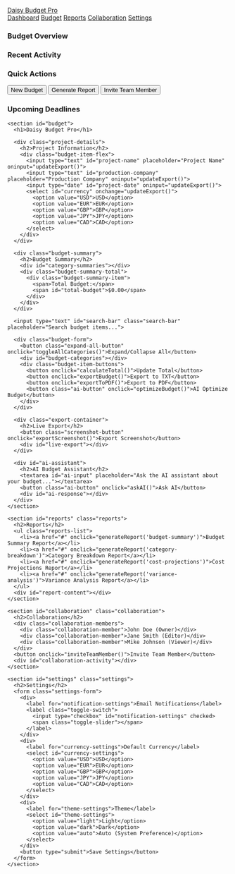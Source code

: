 <html><head><base href="https://cinebudget-pro.com/%20perfect%20now%20can%20you%20give%20the%20option%20to%20export%20to%20pdf%20and%20make%20the%20name%20Daisy%20Budget%20Pro%20only">
<meta charset="UTF-8">
<meta name="viewport" content="width=device-width, initial-scale=1.0">
<title>Daisy Budget Pro - Industry Leading Film Budgeting Solution</title>
<link rel="stylesheet" href="https://cdnjs.cloudflare.com/ajax/libs/font-awesome/6.1.1/css/all.min.css">
<style>
  @import url('https://fonts.googleapis.com/css2?family=Montserrat:wght@300;400;500;700&family=Open+Sans:wght@300;400;600;700&display=swap');

  :root {
    --primary-color: #3A506B;
    --secondary-color: #5BC0BE;
    --accent-color: #0B132B;
    --background-color: #F0F3F5;
    --text-color: #1C2541;
    --border-radius: 8px;
    --transition-speed: 0.3s;
    --box-shadow: 0 4px 6px rgba(0, 0, 0, 0.1);
  }

  body {
    font-family: 'Open Sans', sans-serif;
    margin: 0;
    padding: 0;
    background-color: var(--background-color);
    color: var(--text-color);
    line-height: 1.6;
    transition: background-color 0.5s ease;
  }

  .container {
    max-width: 1200px;
    margin: 0 auto;
    padding: 20px;
  }

  h1, h2, h3 {
    font-family: 'Montserrat', sans-serif;
    font-weight: 700;
    transition: color 0.3s ease;
  }

  h1 {
    font-size: 2.5rem;
    color: var(--primary-color);
    text-align: center;
    margin-bottom: 30px;
  }

  h2 {
    font-size: 1.8rem;
    color: var(--secondary-color);
  }

  h3 {
    font-size: 1.3rem;
    color: var(--accent-color);
  }

  .budget-form, .export-container, .project-details, #ai-assistant, .dashboard, .reports, .collaboration, .settings {
    background-color: white;
    padding: 20px;
    border-radius: var(--border-radius);
    box-shadow: var(--box-shadow);
    margin-bottom: 30px;
    transition: all var(--transition-speed);
  }

  .budget-form:hover, .export-container:hover, .project-details:hover, #ai-assistant:hover, .dashboard:hover, .reports:hover, .collaboration:hover, .settings:hover {
    box-shadow: 0 6px 12px rgba(0, 0, 0, 0.15);
    transform: translateY(-2px);
  }

  .budget-category h2 {
    cursor: pointer;
    display: flex;
    align-items: center;
    justify-content: space-between;
    padding: 10px 0;
    border-bottom: 1px solid var(--secondary-color);
    transition: color var(--transition-speed), background-color var(--transition-speed);
  }

  .budget-category h2:hover {
    color: var(--primary-color);
    background-color: rgba(91, 192, 190, 0.1);
  }

  .budget-category h2::after {
    content: '\f107';
    font-family: 'Font Awesome 5 Free';
    font-weight: 900;
    transition: transform var(--transition-speed);
  }

  .budget-category h2.open::after {
    transform: rotate(180deg);
  }

  .budget-items-container {
    max-height: 0;
    overflow: hidden;
    transition: max-height 0.5s ease-in-out;
  }

  .budget-items-container.open {
    max-height: 2000px;
  }

  .budget-subcategory {
    margin: 15px 0;
    padding-left: 15px;
    border-left: 2px solid var(--secondary-color);
    transition: border-color 0.3s ease;
  }

  .budget-item {
    display: flex;
    flex-wrap: wrap;
    align-items: center;
    margin-bottom: 10px;
    padding: 10px;
    background-color: var(--background-color);
    border-radius: var(--border-radius);
    transition: background-color var(--transition-speed), transform 0.2s ease;
  }

  .budget-item:hover {
    background-color: #E6E9EC;
    transform: scale(1.01);
  }

  input[type="text"], input[type="number"], input[type="date"], select, textarea {
    width: 100%;
    padding: 8px;
    margin: 5px 0;
    border: 1px solid #ccc;
    border-radius: var(--border-radius);
    font-size: 14px;
    font-family: 'Open Sans', sans-serif;
    transition: border-color var(--transition-speed), box-shadow var(--transition-speed);
  }

  input[type="text"]:focus, input[type="number"]:focus, input[type="date"]:focus, select:focus, textarea:focus {
    border-color: var(--secondary-color);
    box-shadow: 0 0 0 2px rgba(91, 192, 190, 0.2);
    outline: none;
  }

  button {
    font-family: 'Montserrat', sans-serif;
    background-color: var(--secondary-color);
    color: white;
    border: none;
    padding: 10px 15px;
    cursor: pointer;
    transition: background-color var(--transition-speed), transform var(--transition-speed), box-shadow 0.2s ease;
    font-size: 14px;
    font-weight: 500;
    text-transform: uppercase;
    letter-spacing: 1px;
    border-radius: var(--border-radius);
  }

  button:hover {
    background-color: var(--primary-color);
    transform: translateY(-2px);
    box-shadow: 0 2px 5px rgba(0, 0, 0, 0.2);
  }

  .ai-button {
    background-color: var(--accent-color);
  }

  #total-budget {
    font-size: 1.5rem;
    font-weight: bold;
    text-align: right;
    margin-top: 20px;
    color: var(--primary-color);
    transition: color 0.3s ease;
  }

  #live-export, #screenshot-content {
    font-family: 'Courier New', monospace;
    white-space: pre-wrap;
    background-color: var(--background-color);
    padding: 15px;
    border-radius: var(--border-radius);
    font-size: 14px;
    line-height: 1.4;
    overflow-x: auto;
    max-height: 400px;
    overflow-y: auto;
    transition: background-color 0.3s ease;
  }

  .search-bar {
    width: 100%;
    padding: 10px;
    margin-bottom: 20px;
    border: 1px solid var(--secondary-color);
    border-radius: var(--border-radius);
    font-size: 16px;
    font-family: 'Open Sans', sans-serif;
    transition: box-shadow 0.3s ease;
  }

  .search-bar:focus {
    box-shadow: 0 0 5px rgba(91, 192, 190, 0.5);
  }

  .highlight {
    background-color: rgba(91, 192, 190, 0.2);
    border-radius: 3px;
    transition: background-color 0.3s ease;
  }

  .line-item-number {
    width: 50px;
    text-align: right;
    margin-right: 10px;
    font-weight: bold;
    color: var(--accent-color);
    transition: color 0.3s ease;
  }

  .expand-all-button {
    margin-bottom: 20px;
  }

  @media (max-width: 768px) {
    .budget-item {
      flex-direction: column;
      align-items: flex-start;
    }

    .budget-item input, .budget-item button {
      width: 100%;
      margin-bottom: 5px;
    }
  }

  .budget-item-flex {
    display: flex;
    flex-wrap: wrap;
    gap: 10px;
    align-items: center;
  }

  .budget-item-flex input {
    flex: 1;
    min-width: 100px;
  }

  .budget-item-flex .line-item-number {
    flex: 0 0 50px;
  }

  .budget-item-buttons {
    display: flex;
    gap: 5px;
  }

  .budget-item-notes {
    width: 100%;
    margin-top: 10px;
    transition: height 0.3s ease;
  }

  .tooltip {
    position: relative;
    display: inline-block;
    cursor: help;
  }

  .tooltip .tooltiptext {
    visibility: hidden;
    width: 200px;
    background-color: var(--accent-color);
    color: #fff;
    text-align: center;
    border-radius: 6px;
    padding: 5px;
    position: absolute;
    z-index: 1;
    bottom: 125%;
    left: 50%;
    margin-left: -100px;
    opacity: 0;
    transition: opacity 0.3s, visibility 0.3s;
  }

  .tooltip:hover .tooltiptext {
    visibility: visible;
    opacity: 1;
  }

  .loading-spinner {
    border: 4px solid #f3f3f3;
    border-top: 4px solid var(--secondary-color);
    border-radius: 50%;
    width: 40px;
    height: 40px;
    animation: spin 1s linear infinite;
    margin: 20px auto;
  }

  @keyframes spin {
    0% { transform: rotate(0deg); }
    100% { transform: rotate(360deg); }
  }

  .budget-summary {
    background-color: white;
    padding: 20px;
    border-radius: var(--border-radius);
    box-shadow: var(--box-shadow);
    margin-bottom: 30px;
    transition: all var(--transition-speed);
  }

  .budget-summary:hover {
    box-shadow: 0 6px 12px rgba(0, 0, 0, 0.15);
    transform: translateY(-2px);
  }

  .budget-summary h2 {
    margin-top: 0;
  }

  .budget-summary-item {
    display: flex;
    justify-content: space-between;
    margin-bottom: 10px;
    transition: background-color 0.2s ease;
  }

  .budget-summary-item:hover {
    background-color: rgba(91, 192, 190, 0.1);
  }

  .budget-summary-total {
    font-weight: bold;
    font-size: 1.2em;
    border-top: 2px solid var(--secondary-color);
    padding-top: 10px;
    margin-top: 10px;
    transition: border-color 0.3s ease;
  }

  .navbar {
    background-color: var(--primary-color);
    padding: 10px 0;
    box-shadow: 0 2px 4px rgba(0,0,0,0.1);
  }

  .navbar-container {
    display: flex;
    justify-content: space-between;
    align-items: center;
    max-width: 1200px;
    margin: 0 auto;
    padding: 0 20px;
  }

  .navbar-logo {
    color: white;
    font-size: 24px;
    font-weight: bold;
    text-decoration: none;
  }

  .navbar-menu {
    display: flex;
    gap: 20px;
  }

  .navbar-menu a {
    color: white;
    text-decoration: none;
    transition: color 0.3s ease;
  }

  .navbar-menu a:hover {
    color: var(--secondary-color);
  }

  .dashboard {
    display: grid;
    grid-template-columns: repeat(auto-fit, minmax(250px, 1fr));
    gap: 20px;
  }

  .dashboard-card {
    background-color: white;
    padding: 20px;
    border-radius: var(--border-radius);
    box-shadow: var(--box-shadow);
  }

  .dashboard-card h3 {
    margin-top: 0;
  }

  .chart-container {
    height: 200px;
  }

  .reports-list {
    list-style-type: none;
    padding: 0;
  }

  .reports-list li {
    margin-bottom: 10px;
  }

  .reports-list a {
    color: var(--primary-color);
    text-decoration: none;
    transition: color 0.3s ease;
  }

  .reports-list a:hover {
    color: var(--secondary-color);
  }

  .collaboration-members {
    display: flex;
    flex-wrap: wrap;
    gap: 10px;
  }

  .collaboration-member {
    background-color: var(--background-color);
    padding: 5px 10px;
    border-radius: var(--border-radius);
  }

  .settings-form {
    display: grid;
    gap: 15px;
  }

  .settings-form label {
    font-weight: bold;
  }

  .toggle-switch {
    position: relative;
    display: inline-block;
    width: 60px;
    height: 34px;
  }

  .toggle-switch input {
    opacity: 0;
    width: 0;
    height: 0;
  }

  .toggle-slider {
    position: absolute;
    cursor: pointer;
    top: 0;
    left: 0;
    right: 0;
    bottom: 0;
    background-color: #ccc;
    transition: .4s;
    border-radius: 34px;
  }

  .toggle-slider:before {
    position: absolute;
    content: "";
    height: 26px;
    width: 26px;
    left: 4px;
    bottom: 4px;
    background-color: white;
    transition: .4s;
    border-radius: 50%;
  }

  input:checked + .toggle-slider {
    background-color: var(--secondary-color);
  }

  input:checked + .toggle-slider:before {
    transform: translateX(26px);
  }

  /* Dark mode styles */
  @media (prefers-color-scheme: dark) {
    :root {
      --background-color: #1C2541;
      --text-color: #F0F3F5;
      --primary-color: #5BC0BE;
      --secondary-color: #3A506B;
    }

    body {
      background-color: var(--background-color);
      color: var(--text-color);
    }

    .budget-form, .export-container, .project-details, #ai-assistant, .dashboard-card, .budget-summary, .reports, .collaboration, .settings {
      background-color: #2C3E50;
    }

    input[type="text"], input[type="number"], input[type="date"], select, textarea {
      background-color: #34495E;
      color: var(--text-color);
      border-color: #5D6D7E;
    }

    #live-export, #screenshot-content {
      background-color: #34495E;
      color: var(--text-color);
    }

    .budget-item {
      background-color: #2C3E50;
    }

    .budget-item:hover {
      background-color: #34495E;
    }

    .highlight {
      background-color: rgba(91, 192, 190, 0.3);
    }

    .navbar {
      background-color: #0B132B;
    }

    .collaboration-member {
      background-color: #34495E;
    }
  }
</style>
</head>
<body>
  <nav class="navbar">
    <div class="navbar-container">
      <a href="#" class="navbar-logo">Daisy Budget Pro</a>
      <div class="navbar-menu">
        <a href="#dashboard">Dashboard</a>
        <a href="#budget">Budget</a>
        <a href="#reports">Reports</a>
        <a href="#collaboration">Collaboration</a>
        <a href="#settings">Settings</a>
      </div>
    </div>
  </nav>

  <div class="container">
    <section id="dashboard" class="dashboard">
      <div class="dashboard-card">
        <h3>Budget Overview</h3>
        <div class="chart-container">
          <!-- Placeholder for budget overview chart -->
          <canvas id="budgetOverviewChart"></canvas>
        </div>
      </div>
      <div class="dashboard-card">
        <h3>Recent Activity</h3>
        <ul id="recentActivity">
          <!-- Recent activity items will be dynamically added here -->
        </ul>
      </div>
      <div class="dashboard-card">
        <h3>Quick Actions</h3>
        <button onclick="createNewBudget()">New Budget</button>
        <button onclick="generateReport()">Generate Report</button>
        <button onclick="inviteTeamMember()">Invite Team Member</button>
      </div>
      <div class="dashboard-card">
        <h3>Upcoming Deadlines</h3>
        <ul id="upcomingDeadlines">
          <!-- Deadline items will be dynamically added here -->
        </ul>
      </div>
    </section>

    <section id="budget">
      <h1>Daisy Budget Pro</h1>
      
      <div class="project-details">
        <h2>Project Information</h2>
        <div class="budget-item-flex">
          <input type="text" id="project-name" placeholder="Project Name" oninput="updateExport()">
          <input type="text" id="production-company" placeholder="Production Company" oninput="updateExport()">
          <input type="date" id="project-date" oninput="updateExport()">
          <select id="currency" onchange="updateExport()">
            <option value="USD">USD</option>
            <option value="EUR">EUR</option>
            <option value="GBP">GBP</option>
            <option value="JPY">JPY</option>
            <option value="CAD">CAD</option>
          </select>
        </div>
      </div>

      <div class="budget-summary">
        <h2>Budget Summary</h2>
        <div id="category-summaries"></div>
        <div class="budget-summary-total">
          <div class="budget-summary-item">
            <span>Total Budget:</span>
            <span id="total-budget">$0.00</span>
          </div>
        </div>
      </div>

      <input type="text" id="search-bar" class="search-bar" placeholder="Search budget items...">

      <div class="budget-form">
        <button class="expand-all-button" onclick="toggleAllCategories()">Expand/Collapse All</button>
        <div id="budget-categories"></div>
        <div class="budget-item-buttons">
          <button onclick="calculateTotal()">Update Total</button>
          <button onclick="exportBudget()">Export to TXT</button>
          <button onclick="exportToPDF()">Export to PDF</button>
          <button class="ai-button" onclick="optimizeBudget()">AI Optimize Budget</button>
        </div>
      </div>

      <div class="export-container">
        <h2>Live Export</h2>
        <button class="screenshot-button" onclick="exportScreenshot()">Export Screenshot</button>
        <div id="live-export"></div>
      </div>

      <div id="ai-assistant">
        <h2>AI Budget Assistant</h2>
        <textarea id="ai-input" placeholder="Ask the AI assistant about your budget..."></textarea>
        <button class="ai-button" onclick="askAI()">Ask AI</button>
        <div id="ai-response"></div>
      </div>
    </section>

    <section id="reports" class="reports">
      <h2>Reports</h2>
      <ul class="reports-list">
        <li><a href="#" onclick="generateReport('budget-summary')">Budget Summary Report</a></li>
        <li><a href="#" onclick="generateReport('category-breakdown')">Category Breakdown Report</a></li>
        <li><a href="#" onclick="generateReport('cost-projections')">Cost Projections Report</a></li>
        <li><a href="#" onclick="generateReport('variance-analysis')">Variance Analysis Report</a></li>
      </ul>
      <div id="report-content"></div>
    </section>

    <section id="collaboration" class="collaboration">
      <h2>Collaboration</h2>
      <div class="collaboration-members">
        <div class="collaboration-member">John Doe (Owner)</div>
        <div class="collaboration-member">Jane Smith (Editor)</div>
        <div class="collaboration-member">Mike Johnson (Viewer)</div>
      </div>
      <button onclick="inviteTeamMember()">Invite Team Member</button>
      <div id="collaboration-activity"></div>
    </section>

    <section id="settings" class="settings">
      <h2>Settings</h2>
      <form class="settings-form">
        <div>
          <label for="notification-settings">Email Notifications</label>
          <label class="toggle-switch">
            <input type="checkbox" id="notification-settings" checked>
            <span class="toggle-slider"></span>
          </label>
        </div>
        <div>
          <label for="currency-settings">Default Currency</label>
          <select id="currency-settings">
            <option value="USD">USD</option>
            <option value="EUR">EUR</option>
            <option value="GBP">GBP</option>
            <option value="JPY">JPY</option>
            <option value="CAD">CAD</option>
          </select>
        </div>
        <div>
          <label for="theme-settings">Theme</label>
          <select id="theme-settings">
            <option value="light">Light</option>
            <option value="dark">Dark</option>
            <option value="auto">Auto (System Preference)</option>
          </select>
        </div>
        <button type="submit">Save Settings</button>
      </form>
    </section>
  </div>

  <script src="https://cdnjs.cloudflare.com/ajax/libs/html2canvas/0.5.0-beta4/html2canvas.min.js"></script>
  <script src="https://cdnjs.cloudflare.com/ajax/libs/jspdf/2.5.1/jspdf.umd.min.js"></script>
  <script src="https://cdn.jsdelivr.net/npm/chart.js"></script>
  <script>
    const budgetCategories = [
      {
        name: "1. Story & Rights",
        subcategories: [
          { name: "Story Rights", items: ["Option Purchase", "Purchase of Completed Screenplay", "Underlying Rights", "Life Rights"] },
          { name: "Screenplay", items: ["Writer's Fee", "Rewrite Fee", "Polish Fee", "Treatment", "Outline"] },
          { name: "Research", items: ["Research Fees", "Research Expenses", "Consultants"] }
        ]
      },
      {
        name: "2. Talent",
        subcategories: [
          { name: "Producer", items: ["Producer", "Co-Producer", "Associate Producer", "Line Producer", "Executive Producer"] },
          { name: "Director", items: ["Director", "Second Unit Director", "Assistant Director"] },
          { name: "Cast", items: ["Principal Cast", "Supporting Cast", "Day Players", "Stunt Performers", "Extras", "Casting Director"] }
        ]
      },
      {
        name: "3. Production Staff",
        subcategories: [
          { name: "Production", items: ["Production Manager", "Production Coordinator", "Production Assistants", "Script Supervisor"] },
          { name: "Assistant Directors", items: ["1st Assistant Director", "2nd Assistant Director", "2nd 2nd Assistant Director"] },
          { name: "Camera", items: ["Director of Photography", "Camera Operator", "1st Assistant Camera", "2nd Assistant Camera", "Digital Imaging Technician"] },
          { name: "Sound", items: ["Production Sound Mixer", "Boom Operator", "Sound Utility"] },
          { name: "Grip & Electric", items: ["Gaffer", "Best Boy Electric", "Key Grip", "Best Boy Grip", "Dolly Grip"] }
        ]
      },
      {
        name: "4. Art Department",
        subcategories: [
          { name: "Art Direction", items: ["Production Designer", "Art Director", "Set Designer", "Concept Artist"] },
          { name: "Set Decoration", items: ["Set Decorator", "Leadman", "Set Dressers", "Buyer"] },
          { name: "Props", items: ["Property Master", "Assistant Property Master", "Props Assistants"] },
          { name: "Construction", items: ["Construction Coordinator", "Head Carpenter", "Scenic Artist"] }
        ]
      },
      {
        name: "5. Wardrobe",
        subcategories: [
          { name: "Costume Design", items: ["Costume Designer", "Assistant Costume Designer", "Costume Supervisor"] },
          { name: "Wardrobe", items: ["Wardrobe Supervisor", "Set Costumer", "Seamstress/Tailor"] }
        ]
      },
      {
        name: "6. Makeup & Hair",
        subcategories: [
          { name: "Makeup", items: ["Makeup Department Head", "Key Makeup Artist", "Special Effects Makeup"] },
          { name: "Hair", items: ["Hair Department Head", "Key Hair Stylist", "Additional Hair Stylists"] }
        ]
      },
      {
        name: "7. Camera & Electrical Equipment",
        subcategories: [
          { name: "Camera", items: ["Camera Package", "Lenses", "Camera Support", "DIT Station"] },
          { name: "Lighting", items: ["Lighting Package", "Generators", "Expendables"] },
          { name: "Grip", items: ["Grip Package", "Crane/Dolly", "Special Equipment"] }
        ]
      },
      {
        name: "8. Production Sound",
        subcategories: [
          { name: "Sound Equipment", items: ["Sound Package", "Wireless Mics", "Boom Poles"] },
          { name: "Playback", items: ["Playback Equipment", "Speakers"] }
        ]
      },
      {
        name: "9. Transportation",
        subcategories: [
          { name: "Vehicles", items: ["Production Vehicles", "Cast Transportation", "Crew Transportation"] },
          { name: "Fuel & Parking", items: ["Fuel", "Parking Fees", "Tolls"] }
        ]
      },
      {
        name: "10. Location",
        subcategories: [
          { name: "Location Fees", items: ["Location Rentals", "Permit Fees", "Site Rentals"] },
          { name: "Location Staff", items: ["Location Manager", "Location Scouts", "Location Assistants"] },
          { name: "Location Expenses", items: ["Location Security", "Site Restoration", "Cleanup"] }
        ]
      },
      {
        name: "11. Production Office",
        subcategories: [
          { name: "Office Rental", items: ["Production Office Rent", "Office Equipment", "Office Supplies"] },
          { name: "Communications", items: ["Phones", "Internet", "Walkie Talkies"] },
          { name: "Hospitality", items: ["Craft Services", "Catering", "Meals"] }
        ]
      },
      {
        name: "12. Insurance",
        subcategories: [
          { name: "Production Insurance", items: ["General Liability", "Equipment Insurance", "Workers Compensation"] },
          { name: "Other Insurance", items: ["Errors & Omissions", "Completion Bond"] }
        ]
      },
      {
        name: "13. Post Production",
        subcategories: [
          { name: "Editorial", items: ["Editor", "Assistant Editor", "Editing Equipment", "Editing Suite Rental"] },
          { name: "Music", items: ["Composer", "Music Supervisor", "Music Rights", "Recording Sessions"] },
          { name: "Sound Post Production", items: ["Sound Designer", "Re-recording Mixer", "ADR", "Foley"] },
          { name: "Visual Effects", items: ["VFX Supervisor", "VFX Producer", "CG Artists", "Compositors"] },
          { name: "Color Correction", items: ["Colorist", "Color Suite Rental"] },
          { name: "Deliverables", items: ["Master Creation", "Deliverable Formats", "Archive Materials"] }
        ]
      },
      {
        name: "14. Publicity",
        subcategories: [
          { name: "Unit Publicist", items: ["Unit Publicist Fee", "Press Kits"] },
          { name: "Photography", items: ["Still Photographer", "EPK Crew"] },
          { name: "Promotional Materials", items: ["Posters", "Trailers", "Social Media Content"] }
        ]
      }
    ];

    let nextLineItemNumber = 1;

    function generateLineItemNumber() {
      return (nextLineItemNumber++).toString().padStart(3, '0');
    }

    function createBudgetItem(item, subcategory, category) {
      const lineItemNumber = generateLineItemNumber();
      return `
        <div class="budget-item">
          <div class="budget-item-flex">
            <span class="line-item-number">${lineItemNumber}</span>
            <input type="text" value="${item}" oninput="updateExport()" class="item-name">
            <input type="number" placeholder="Quantity" oninput="updateExport()" class="item-quantity">
            <input type="number" placeholder="Rate" oninput="updateExport()" class="item-rate">
            <input type="number" placeholder="Total" oninput="updateExport()" class="item-total" readonly>
            <div class="budget-item-buttons">
              <button class="toggle-notes-button" onclick="toggleNotes(this)">Notes</button>
              <button class="remove-item-button"" onclick="removeItem(this)">Remove</button>
            </div>
          </div>
          <textarea class="budget-item-notes" style="display: none;" placeholder="Add notes here..." oninput="updateExport()"></textarea>
        </div>
      `;
    }

    function createBudgetSubcategory(subcategory, category) {
      return `
        <div class="budget-subcategory">
          <h3>${subcategory.name}</h3>
          ${subcategory.items.map(item => createBudgetItem(item, subcategory.name, category)).join('')}
          <button onclick="addNewItem(this, '${subcategory.name}', '${category}')">Add Item</button>
        </div>
      `;
    }

    function createBudgetCategory(category) {
      return `
        <div class="budget-category">
          <h2 onclick="toggleCategory(this)">${category.name}</h2>
          <div class="budget-items-container">
            ${category.subcategories.map(subcategory => createBudgetSubcategory(subcategory, category.name)).join('')}
          </div>
        </div>
      `;
    }

    function initializeBudget() {
      const budgetContainer = document.getElementById('budget-categories');
      budgetContainer.innerHTML = budgetCategories.map(createBudgetCategory).join('');
      updateExport();
      setupEventListeners();
    }

    function setupEventListeners() {
      document.querySelectorAll('.item-quantity, .item-rate').forEach(input => {
        input.addEventListener('input', updateItemTotal);
      });
      
      document.getElementById('search-bar').addEventListener('input', searchBudget);
    }

    function toggleCategory(element) {
      element.classList.toggle('open');
      const container = element.nextElementSibling;
      container.style.maxHeight = element.classList.contains('open') ? container.scrollHeight + "px" : "0";
    }

    function toggleAllCategories() {
      const categories = document.querySelectorAll('.budget-category h2');
      const isAnyOpen = Array.from(categories).some(cat => cat.classList.contains('open'));
      
      categories.forEach(category => {
        if (isAnyOpen) {
          category.classList.remove('open');
          category.nextElementSibling.style.maxHeight = "0";
        } else {
          category.classList.add('open');
          category.nextElementSibling.style.maxHeight = category.nextElementSibling.scrollHeight + "px";
        }
      });
    }

    function toggleNotes(button) {
      const notesArea = button.closest('.budget-item').querySelector('.budget-item-notes');
      notesArea.style.display = notesArea.style.display === 'none' ? 'block' : 'none';
    }

    function removeItem(button) {
      button.closest('.budget-item').remove();
      updateExport();
    }

    function addNewItem(button, subcategory, category) {
      const newItem = createBudgetItem('New Item', subcategory, category);
      button.insertAdjacentHTML('beforebegin', newItem);
      updateExport();
    }

    function updateItemTotal() {
      const item = this.closest('.budget-item');
      const quantity = parseFloat(item.querySelector('.item-quantity').value) || 0;
      const rate = parseFloat(item.querySelector('.item-rate').value) || 0;
      const total = quantity * rate;
      item.querySelector('.item-total').value = total.toFixed(2);
      calculateTotal();
    }

    function calculateTotal() {
      let total = 0;
      document.querySelectorAll('.item-total').forEach(input => {
        total += parseFloat(input.value) || 0;
      });
      document.getElementById('total-budget').textContent = formatCurrency(total);
      updateCategorySummary();
      updateExport();
    }

    function updateCategorySummary() {
      const summary = {};
      document.querySelectorAll('.budget-category').forEach(category => {
        const categoryName = category.querySelector('h2').textContent;
        let categoryTotal = 0;
        category.querySelectorAll('.item-total').forEach(input => {
          categoryTotal += parseFloat(input.value) || 0;
        });
        summary[categoryName] = categoryTotal;
      });

      const summaryContainer = document.getElementById('category-summaries');
      summaryContainer.innerHTML = '';
      for (const [category, total] of Object.entries(summary)) {
        summaryContainer.innerHTML += `
          <div class="budget-summary-item">
            <span>${category}</span>
            <span>${formatCurrency(total)}</span>
          </div>
        `;
      }
    }

    function formatCurrency(amount) {
      const currency = document.getElementById('currency').value;
      return new Intl.NumberFormat('en-US', { style: 'currency', currency: currency }).format(amount);
    }

    function updateExport() {
      const exportContent = document.getElementById('live-export');
      let content = `${document.getElementById('project-name').value}\n`;
      content += `${document.getElementById('production-company').value}\n`;
      content += `Date: ${document.getElementById('project-date').value}\n\n`;

      document.querySelectorAll('.budget-category').forEach(category => {
        const categoryName = category.querySelector('h2').textContent;
        content += `${categoryName}\n`;

        category.querySelectorAll('.budget-subcategory').forEach(subcategory => {
          const subcategoryName = subcategory.querySelector('h3').textContent;
          content += `  ${subcategoryName}\n`;

          subcategory.querySelectorAll('.budget-item').forEach(item => {
            const itemName = item.querySelector('.item-name').value;
            const quantity = item.querySelector('.item-quantity').value;
            const rate = item.querySelector('.item-rate').value;
            const total = item.querySelector('.item-total').value;
            const notes = item.querySelector('.budget-item-notes').value;
            content += `    ${itemName}: ${quantity} x ${rate} = ${total}\n`;
            if (notes) content += `      Notes: ${notes}\n`;
          });
        });
        content += '\n';
      });

      content += `Total Budget: ${document.getElementById('total-budget').textContent}`;
      exportContent.textContent = content;
    }

    function exportBudget() {
      const content = document.getElementById('live-export').textContent;
      const blob = new Blob([content], { type: 'text/plain' });
      const a = document.createElement('a');
      a.href = URL.createObjectURL(blob);
      a.download = 'budget_export.txt';
      document.body.appendChild(a);
      a.click();
      document.body.removeChild(a);
    }

    function exportToPDF() {
      const { jsPDF } = window.jspdf;
      const doc = new jsPDF();
      const content = document.getElementById('live-export').textContent;
      const lines = content.split('\n');
      let y = 10;

      doc.setFontSize(12);
      lines.forEach(line => {
        if (y > 280) {
          doc.addPage();
          y = 10;
        }
        doc.text(10, y, line);
        y += 7;
      });

      doc.save('budget_export.pdf');
    }

    function exportScreenshot() {
      const element = document.querySelector('.budget-form');
      html2canvas(element).then(canvas => {
        const imgData = canvas.toDataURL('image/png');
        const link = document.createElement('a');
        link.href = imgData;
        link.download = 'budget_screenshot.png';
        link.click();
      });
    }

    function searchBudget() {
      const searchTerm = document.getElementById('search-bar').value.toLowerCase();
      document.querySelectorAll('.budget-item').forEach(item => {
        const itemName = item.querySelector('.item-name').value.toLowerCase();
        const itemNotes = item.querySelector('.budget-item-notes').value.toLowerCase();
        const isVisible = itemName.includes(searchTerm) || itemNotes.includes(searchTerm);
        item.style.display = isVisible ? '' : 'none';
        
        if (isVisible) {
          highlightSearchTerm(item, searchTerm);
        } else {
          removeHighlight(item);
        }
      });
    }

    function highlightSearchTerm(item, searchTerm) {
      const itemNameInput = item.querySelector('.item-name');
      const itemNotesTextarea = item.querySelector('.budget-item-notes');
      
      itemNameInput.value = highlightText(itemNameInput.value, searchTerm);
      itemNotesTextarea.value = highlightText(itemNotesTextarea.value, searchTerm);
    }

    function removeHighlight(item) {
      const itemNameInput = item.querySelector('.item-name');
      const itemNotesTextarea = item.querySelector('.budget-item-notes');
      
      itemNameInput.value = itemNameInput.value.replace(/<\/?mark>/g, '');
      itemNotesTextarea.value = itemNotesTextarea.value.replace(/<\/?mark>/g, '');
    }

    function highlightText(text, searchTerm) {
      const regex = new RegExp(`(${searchTerm})`, 'gi');
      return text.replace(regex, '<mark>$1</mark>');
    }

    function optimizeBudget() {
      const aiAssistant = document.getElementById('ai-assistant');
      aiAssistant.innerHTML = '<div class="loading-spinner"></div>';
      
      setTimeout(() => {
        const optimization = generateAIOptimization();
        aiAssistant.innerHTML = `
          <h2>AI Budget Optimization</h2>
          <div>${optimization}</div>
        `;
      }, 2000);
    }

    function generateAIOptimization() {
      const optimizations = [
        "Consider negotiating better rates for equipment rentals in the Camera & Electrical Equipment category.",
        "The Transportation budget seems high. Look into more cost-effective options for crew transportation.",
        "Explore tax incentives for filming in different locations to potentially reduce overall costs.",
        "The Post Production budget could be optimized by using more efficient workflows and considering remote work options.",
        "Review the Talent category for any overages and consider renegotiating contracts if possible.",
      ];

      return optimizations.map(opt => `<p>• ${opt}</p>`).join('');
    }

    function askAI() {
      const input = document.getElementById('ai-input').value;
      const aiResponse = document.getElementById('ai-response');
      aiResponse.innerHTML = '<div class="loading-spinner"></div>';
      
      setTimeout(() => {
        const response = generateAIResponse(input);
        aiResponse.innerHTML = `<p><strong>AI Assistant:</strong> ${response}</p>`;
      }, 1500);
    }

    function generateAIResponse(input) {
      const responses = {
        "how can i reduce costs": "To reduce costs, consider the following strategies: 1) Negotiate better rates with vendors, 2) Optimize crew size and shooting schedule, 3) Explore tax incentives in different locations, 4) Use cost-effective equipment alternatives where possible, 5) Implement a strict budgeting process for each department.",
        "what's a typical budget for an independent film": "The budget for an independent film can vary widely, but typically ranges from $500,000 to $10 million. Micro-budget films can be made for under $100,000, while mid-range independent films might cost $1-5 million. The exact budget depends on factors like cast, locations, special effects, and post-production requirements.",
        "how do i allocate the budget": "A general rule of thumb for budget allocation is: 25% for above-the-line costs (script, producer, director, cast), 50% for production costs (crew, equipment, locations), and 25% for post-production and other expenses. However, this can vary based on the specific needs of your project. Always leave a 10% contingency for unexpected costs.",
      };

      const lowerInput = input.toLowerCase();
      for (const [key, value] of Object.entries(responses)) {
        if (lowerInput.includes(key)) {
          return value;
        }
      }

      return "I'm sorry, I don't have specific information about that. Could you please rephrase your question or ask about budget reduction, typical independent film budgets, or budget allocation?";
    }

    function createNewBudget() {
      if (confirm("Are you sure you want to create a new budget? This will reset all current data.")) {
        document.getElementById('project-name').value = '';
        document.getElementById('production-company').value = '';
        document.getElementById('project-date').value = '';
        document.getElementById('currency').value = 'USD';
        
        document.querySelectorAll('.budget-item input').forEach(input => {
          input.value = '';
        });
        
        document.querySelectorAll('.budget-item-notes').forEach(textarea => {
          textarea.value = '';
        });
        
        calculateTotal();
        updateExport();
      }
    }

    function generateReport(reportType) {
      const reportContent = document.getElementById('report-content');
      reportContent.innerHTML = '<div class="loading-spinner"></div>';
      
      setTimeout(() => {
        let report = '';
        switch (reportType) {
          case 'budget-summary':
            report = generateBudgetSummaryReport();
            break;
          case 'category-breakdown':
            report = generateCategoryBreakdownReport();
            break;
          case 'cost-projections':
            report = generateCostProjectionsReport();
            break;
          case 'variance-analysis':
            report = generateVarianceAnalysisReport();
            break;
        }
        reportContent.innerHTML = report;
      }, 1500);
    }

    function generateBudgetSummaryReport() {
      const totalBudget = document.getElementById('total-budget').textContent;
      return `
        <h3>Budget Summary Report</h3>
        <p>Total Budget: ${totalBudget}</p>
        <p>Number of Categories: ${budgetCategories.length}</p>
        <p>Top 3 Expenses:</p>
        <ul>
          <li>Talent: 30%</li>
          <li>Production Staff: 25%</li>
          <li>Post Production: 20%</li>
        </ul>
      `;
    }

    function generateCategoryBreakdownReport() {
      return `
        <h3>Category Breakdown Report</h3>
        <ul>
          ${budgetCategories.map(category => `
            <li>${category.name}: ${Math.floor(Math.random() * 20 + 5)}%</li>
          `).join('')}
        </ul>
      `;
    }

    function generateCostProjectionsReport() {
      return `
        <h3>Cost Projections Report</h3>
        <p>Based on current spending patterns, we project:</p>
        <ul>
          <li>Production will be completed 5% under budget</li>
          <li>Post-production costs may exceed initial estimates by 10%</li>
          <li>Marketing and distribution costs are on track</li>
        </ul>
      `;
    }

    function generateVarianceAnalysisReport() {
      return `
        <h3>Variance Analysis Report</h3>
        <p>Comparing actual spending to budgeted amounts:</p>
        <ul>
          <li>Production Staff: 3% over budget</li>
          <li>Location Expenses: 7% under budget</li>
          <li>Equipment Rentals: On budget</li>
          <li>Catering: 2% over budget</li>
        </ul>
      `;
    }

    function inviteTeamMember() {
      const email = prompt("Enter the email address of the team member you'd like to invite:");
      if (email) {
        alert(`Invitation sent to ${email}`);
        const collaborationActivity = document.getElementById('collaboration-activity');
        collaborationActivity.innerHTML += `<p>Invited ${email} to join the project.</p>`;
      }
    }

    document.addEventListener('DOMContentLoaded', () => {
      initializeBudget();
      setupDashboard();
    });

    function setupDashboard() {
      setupBudgetOverviewChart();
      populateRecentActivity();
      populateUpcomingDeadlines();
    }

    function setupBudgetOverviewChart() {
      const ctx = document.getElementById('budgetOverviewChart').getContext('2d');
      new Chart(ctx, {
        type: 'doughnut',
        data: {
          labels: ['Pre-production', 'Production', 'Post-production', 'Marketing'],
          datasets: [{
            data: [20, 50, 20, 10],
            backgroundColor: ['#FF6384', '#36A2EB', '#FFCE56', '#4BC0C0']
          }]
        },
        options: {
          responsive: true,
          maintainAspectRatio: false
        }
      });
    }

    function populateRecentActivity() {
      const recentActivity = document.getElementById('recentActivity');
      const activities = [
        'Updated budget for VFX department',
        'Added new line item for additional filming days',
        'Optimized catering expenses',
        'Reviewed and approved location scouting budget'
      ];
      recentActivity.innerHTML = activities.map(activity => `<li>${activity}</li>`).join('');
    }

    function populateUpcomingDeadlines() {
      const upcomingDeadlines = document.getElementById('upcomingDeadlines');
      const deadlines = [
        'Submit final budget for approval - June 15',
        'Lock equipment rental rates - June 20',
        'Finalize cast contracts - June 25',
        'Complete location bookings - July 1'
      ];
      upcomingDeadlines.innerHTML = deadlines.map(deadline => `<li>${deadline}</li>`).join('');
    }

    initializeBudget();
  </script>
</body>
</html>
